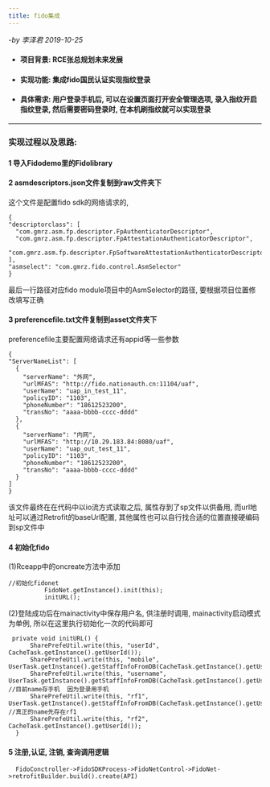 ```yaml
---
title: fido集成
---
```


*-by 李泽君 2019-10-25*

- #### 项目背景: RCE张总规划未来发展
- #### 实现功能: 集成fido国民认证实现指纹登录
- #### 具体需求: 用户登录手机后, 可以在设置页面打开安全管理选项, 录入指纹开启指纹登录, 然后需要密码登录时, 在本机刷指纹就可以实现登录

---
### 实现过程以及思路:

#### 1 导入Fidodemo里的Fidolibrary
#### 2 asmdescriptors.json文件复制到raw文件夹下
  这个文件是配置fido sdk的网络请求的,
  ```
  {
  "descriptorclass": [
    "com.gmrz.asm.fp.descriptor.FpAuthenticatorDescriptor",
    "com.gmrz.asm.fp.descriptor.FpAttestationAuthenticatorDescriptor",
    "com.gmrz.asm.fp.descriptor.FpSoftwareAttestationAuthenticatorDescriptor"
  ],
  "asmselect": "com.gmrz.fido.control.AsmSelector"
}
  ```
  
  最后一行路径对应fido module项目中的AsmSelector的路径, 要根据项目位置修改填写正确
  
#### 3 preferencefile.txt文件复制到asset文件夹下
  preferencefile主要配置网络请求还有appid等一些参数
  ```
  {
  "ServerNameList": [
    {
      "serverName": "外网",
      "urlMFAS": "http://fido.nationauth.cn:11104/uaf",
      "userName": "uap_in_test_11",
      "policyID": "1103",
      "phoneNumber": "18612523200",
      "transNo": "aaaa-bbbb-cccc-dddd"
    },
    {
      "serverName": "内网",
      "urlMFAS": "http://10.29.183.84:8080/uaf",
      "userName": "uap_out_test_11",
      "policyID": "1103",
      "phoneNumber": "18612523200",
      "transNo": "aaaa-bbbb-cccc-dddd"
    }
  ]
}
  ```
  
  该文件最终在在代码中以io流方式读取之后, 属性存到了sp文件以供备用, 而url地址可以通过Retrofit的baseUrl配置, 其他属性也可以自行找合适的位置直接硬编码到sp文件中
#### 4 初始化fido
  (1)Rceapp中的oncreate方法中添加
  ```
  //初始化fidonet
            FidoNet.getInstance().init(this);
            initURL();
  ```
  (2)登陆成功后在mainactivity中保存用户名, 供注册时调用, mainactivity启动模式为单例, 所以在这里执行初始化一次的代码即可
  ```
   private void initURL() {
        SharePrefeUtil.write(this, "userId", CacheTask.getInstance().getUserId());
        SharePrefeUtil.write(this, "mobile", UserTask.getInstance().getStaffInfoFromDB(CacheTask.getInstance().getUserId()).getMobile());
        SharePrefeUtil.write(this, "username", UserTask.getInstance().getStaffInfoFromDB(CacheTask.getInstance().getUserId()).getMobile()); //目前name存手机  因为登录用手机
        SharePrefeUtil.write(this, "rf1", UserTask.getInstance().getStaffInfoFromDB(CacheTask.getInstance().getUserId()).getName()); //真正的name先存在rf1
        SharePrefeUtil.write(this, "rf2", CacheTask.getInstance().getUserId());
    }
  ```
#### 5 注册,认证, 注销, 查询调用逻辑
```
  FidoConctroller->FidoSDKProcess->FidoNetControl->FidoNet->retrofitBuilder.build().create(API)
```


  
  